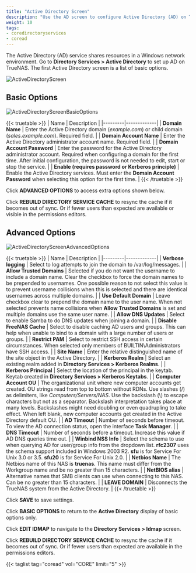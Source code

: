 ```yaml
---
title: "Active Directory Screen"
description: "Use the AD screen to configure Active Directory (AD) on TrueNAS CORE."
weight: 10
tags:
- coredirectoryservices
- coread
---
```


The Active Directory (AD) service shares resources in a Windows network environment. Go to **Directory Services > Active Directory** to set up AD on TrueNAS. The first Active Directory screen is a list of basic options.  

![ActiveDirectoryScreen](/images/CORE/DirectoryServices/ActiveDirectoryScreen.png "Active Directory Screen")

## Basic Options

![ActiveDirectoryScreenBasicOptions](/images/CORE/DirectoryServices/ActiveDirectoryScreenBasicOptions.png "Active Directory Basic Options")

{{< truetable >}}
| Name | Description |
|---------|-------------|
| **Domain Name** | Enter the Active Directory domain (*example.com*) or child domain (*sales.example.com*). Required field. |
| **Domain Account Name** | Enter the Active Directory administrator account name. Required field. |
| **Domain Account Password** | Enter the password for the Active Directory administrator account. Required when configuring a domain for the first time. After initial configuration, the password is not needed to edit, start or stop the service. |
| **Enable (requires password or Kerberos principle)** | Enable the Active Directory services. Must enter the **Domain Account Password** when selecting this option for the first time. |
{{< /truetable >}}

Click **ADVANCED OPTIONS** to access extra options shown below.  

Click **REBUILD DIRECTORY SERVICE CACHE** to resync the cache if it becomes out of sync. Or if fewer users than expected are available or visible in the permissions editors.  

## Advanced Options

![ActiveDirectoryScreenAdvancedOptions](/images/CORE/DirectoryServices/ActiveDirectoryScreenAdvancedOptions.png "Active Directory Advanced Options")

{{< truetable >}}
| Name | Description |
|---------|-------------|
| **Verbose logging** | Select to log attempts to join the domain to <file>/var/log/messages</file>. |
| **Allow Trusted Domains** | Selected if you do not want the username to include a domain name. Clear the checkbox to force the domain names to be prepended to usernames. One possible reason to not select this value is to prevent username collisions when this is selected and there are identical usernames across multiple domains. |
| **Use Default Domain** | Leave checkbox clear to prepend the domain name to the user name. When not selected prevents name collisions when **Allow Trusted Domains** is set and multiple domains use the same user name. |
| **Allow DNS Updates** | Select to enable Samba to do DNS updates when joining a domain. |
| **Disable FreeNAS Cache** | Select to disable caching AD users and groups. This can help when unable to bind to a domain with a large number of users or groups. |
| **Restrict PAM** | Select to restrict SSH access in certain circumstances. When selected only members of BUILTIN\\Administrators have SSH access. |
| **Site Name** | Enter the relative distinguished name of the site object in the Active Directory. |
| **Kerberos Realm** | Select an existing realm added in **Directory Services > Kerberos Realms**. |
| **Kerberos Principal** | Select the location of the principal in the keytab. Keytab created in **Directory Services > Kerberos Keytabs**. |
| **Computer Account OU** | The organizational unit where new computer accounts get created. OU strings read from top to bottom without RDNs. Use slashes (/) as delimiters, like *Computers/Servers/NAS*. Use the backslash (\\) to escape characters but not as a separator. Backslash interpretation takes place at many levels. Backslashes might need doubling or even quadrupling to take effect. When left blank, new computer accounts get created in the Active Directory default OU. |
| **AD Timeout** | Number of seconds before timeout. To view the AD connection status, open the interface **Task Manager**. |
| **DNS Timeout** | Number of seconds before a timeout. Increase this value if AD DNS queries time out. |
| **Winbind NSS Info** | Select the schema to use when querying AD for user/group info from the dropdown list. **rfc2307** uses the schema support included in Windows 2003 R2. **sfu** is for Service For Unix 3.0 or 3.5. **sfu20** is for Service For Unix 2.0. |
| **Netbios Name** | The Netbios name of this NAS is **truenas**. This name must differ from the Workgroup name and be no greater than 15 characters. |
| **NetBIOS alias** | Alternative names that SMB clients can use when connecting to this NAS. Can be no greater than 15 characters. |
| **LEAVE DOMAIN** | Disconnects the TrueNAS system from the Active Directory. |
{{< /truetable >}}

Click **SAVE** to save settings. 

Click **BASIC OPTIONS** to return to the **Active Directory** display of basic options only.  

Click **EDIT IDMAP** to navigate to the **Directory Services > Idmap** screen. 

Click **REBUILD DIRECTORY SERVICE CACHE** to resync the cache if it becomes out of sync. Or if fewer users than expected are available in the permissions editors. 

{{< taglist tag="coread" vol="CORE" limit="5" >}}  
